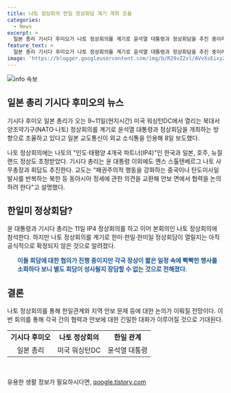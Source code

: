 ```yaml
---
title: 나토 정상회의 한일 정상회담 계기 개최 조율
categories:
  - News
excerpt: >
  일본 총리 기시다 후미오가 나토 정상회의를 계기로 윤석열 대통령과 정상회담을 추진 중이라고 전해졌다. 나토 인도·태평양 4개국 파트너(IP4)인 한국과 일본, 호주, 뉴질랜드 정상도 초청받았으며, 중국과 북한 등 동아시아 안보 문제에 대한 협력을 논의할 예정이다. 하지만 한미·한일·한미일 정상회담이 확정되지 않은 상황으로, 각국 정상의 빡빡한 스케줄 때문에 별도 회담이 성사될지는 미지수로 전해졌다.
feature_text: >
  일본 총리 기시다 후미오가 나토 정상회의를 계기로 윤석열 대통령과 정상회담을 추진 중이라고 전해졌다. 나토 인도·태평양 4개국 파트너(IP4)인 한국과 일본, 호주, 뉴질랜드 정상도 초청받았으며, 중국과 북한 등 동아시아 안보 문제에 대한 협력을 논의할 예정이다. 하지만 한미·한일·한미일 정상회담이 확정되지 않은 상황으로, 각국 정상의 빡빡한 스케줄 때문에 별도 회담이 성사될지는 미지수로 전해졌다.
image: 'https://blogger.googleusercontent.com/img/b/R29vZ2xl/AVvXsEixyZcFfHzMRdzZMjFBmAUKJYCLCGyLL1o632UiGVXcaFdKo_bkvkuCioo0uUKlGfBVcT3P84aROyZIXSBEx3Aw5nCQ3pTgDom1WDC4m8eifvWiAmWEEVb4x6G_l8C0QH225ldMjyaFvpxGEBGNO37VmDTDMHGhJPq73UglMfDca1-0aw/s1600/blogspot.png'
---
```


<p><img src="https://blogger.googleusercontent.com/img/b/R29vZ2xl/AVvXsEixyZcFfHzMRdzZMjFBmAUKJYCLCGyLL1o632UiGVXcaFdKo_bkvkuCioo0uUKlGfBVcT3P84aROyZIXSBEx3Aw5nCQ3pTgDom1WDC4m8eifvWiAmWEEVb4x6G_l8C0QH225ldMjyaFvpxGEBGNO37VmDTDMHGhJPq73UglMfDca1-0aw/s1600/blogspot.png" alt="info 속보" /></p>

<h2 data-ke-size="size26">일본 총리 기시다 후미오의 뉴스</h2>

<p>기시다 후미오 일본 총리가 오는 9~11일(현지시간) 미국 워싱턴DC에서 열리는 북대서양조약기구(NATO·나토) 정상회의를 계기로 윤석열 대통령과 정상회담을 개최하는 방향으로 조율하고 있다고 일본 교도통신이 외교 소식통을 인용해 8일 보도했다. </p>

<p data-ke-size="size16">나토 정상회의에는 나토의 "인도·태평양 4개국 파트너(IP4)"인 한국과 일본, 호주, 뉴질랜드 정상도 초청받았다. 기시다 총리는 윤 대통령 이외에도 옌스 스톨텐베르그 나토 사무총장과 회담도 추진한다. 교도는 "패권주의적 행동을 강화하는 중국이나 탄도미사일 발사를 반복하는 북한 등 동아시아 정세에 관한 의견을 교환해 안보 면에서 협력을 논의하려 한다"고 설명했다.</p>

<h2 data-ke-size="size26">한일미 정상회담?</h2>

<p>윤 대통령과 기시다 총리는 11일 IP4 정상회의를 하고 이어 본회의인 나토 정상회의에 참석한다. 하지만 나토 정상회의를 계기로 한미·한일·한미일 정상회담이 열릴지는 아직 공식적으로 확정되지 않은 것으로 알려졌다. </p>

<ul><b><span style="color: #1a5490;">이들 회담에 대한 협의가 진행 중이지만 각국 정상이 짧은 일정 속에 빡빡한 행사를 소화하다 보니 별도 회담이 성사될지 장담할 수 없는 것으로 전해졌다.</span></b></ul>

<h2 data-ke-size="size26">결론</h2>

<p>나토 정상회의를 통해 한일관계와 지역 안보 문제 등에 대한 논의가 이뤄질 전망이다. 이번 회의를 통해 각국 간의 협력과 안보에 대한 긴밀한 대화가 이루어질 것으로 기대된다. </p>

<table>
  <tr>
    <td style="text-align: center; height: 17px;"><b>기시다 후미오</b></td>
    <td style="text-align: center; height: 17px;"><b>나토 정상회의</b></td>
    <td style="text-align: center; height: 17px;"><b>한일 관계</b></td>
  </tr>
  <tr>
    <td style="text-align: center; height: 17px;">일본 총리</td>
    <td style="text-align: center; height: 17px;">미국 워싱턴DC</td>
    <td style="text-align: center; height: 17px;">윤석열 대통령</td>
  </tr>
</table>

<p data-ke-size="size16">&nbsp;</p>
유용한 생활 정보가 필요하시다면, <a href="https://qoogle.tistory.com" rel="dofollow">qoogle.tistory.com</a>


